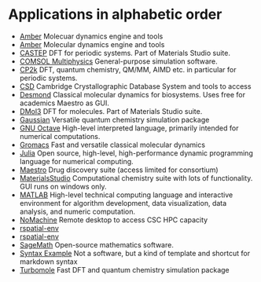 <h1> Applications in alphabetic order</h1>
<!-- grep \* index.md | sort | uniq > alpha.md -->

* [Amber](amber.md) Molecuar dynamics engine and tools
* [Amber](amber.md) Molecular dynamics engine and tools
* [CASTEP](castep.md) DFT for periodic systems. Part of Materials Studio suite.
* [COMSOL Multiphysics](comsol.md) General-purpose simulation software.
* [CP2k](cp2k.md) DFT, quantum chemistry, QM/MM, AIMD etc. in particular for periodic systems.
* [CSD](csd.md) Cambridge Crystallographic Database System and tools to access
* [Desmond](desmond.md) Classical molecular dynamics for biosystems. Uses free for academics Maestro as GUI.
* [DMol3](dmol3.md) DFT for molecules. Part of Materials Studio suite.
* [Gaussian](gaussian.md) Versatile quantum chemistry simulation package
* [GNU Octave](octave.md) High-level interpreted language, primarily intended for numerical computations. 
* [Gromacs](gromacs.md) Fast and versatile classical molecular dynamics
* [Julia](julia-env.md) Open source, high-level, high-performance dynamic programming language for numerical computing.
* [Maestro](maestro.md) Drug discovery suite (access limited for consortium)
* [MaterialsStudio](materialsstudio.md) Computational chemistry suite with lots of functionality. GUI runs on windows only.
* [MATLAB](matlab.md) High-level technical computing language and interactive environment for algorithm development, data visualization, data analysis, and numeric computation.
* [NoMachine](nomachine.md) Remote desktop to access CSC HPC capacity
* [rspatial-env](rspatial-env2.md)
* [rspatial-env](rspatial-env.md)
* [SageMath](sagemath.md) Open-source mathematics software.
* [Syntax Example](syntax-example.md) Not a software, but a kind of template and shortcut for markdown syntax
* [Turbomole](turbomole.md) Fast DFT and quantum chemistry simulation package

